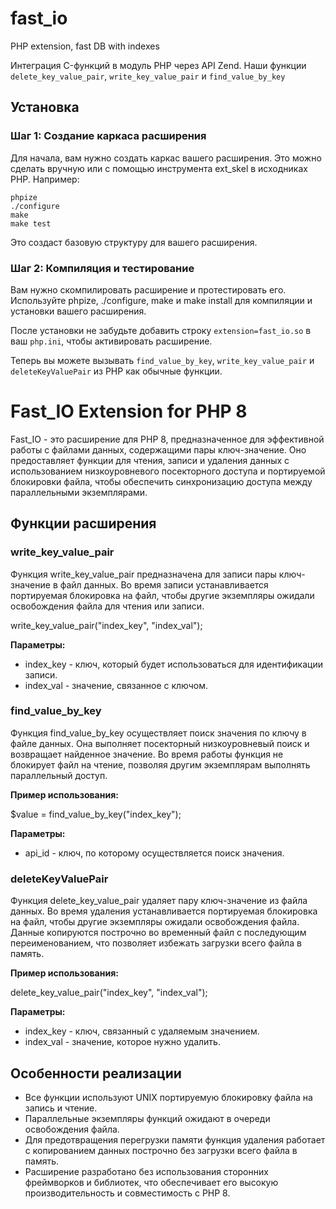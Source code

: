 # fast_io
PHP extension, fast DB with indexes

Интеграция C-функций в модуль PHP через API Zend. 
Наши функции `delete_key_value_pair`, `write_key_value_pair` и `find_value_by_key`

## Установка

### Шаг 1: Создание каркаса расширения

Для начала, вам нужно создать каркас вашего расширения. Это можно сделать вручную или с помощью инструмента ext_skel в исходниках PHP. Например:
```
phpize
./configure
make
make test
```

Это создаст базовую структуру для вашего расширения.


### Шаг 2: Компиляция и тестирование

Вам нужно скомпилировать расширение и протестировать его. Используйте phpize, ./configure, make и make install для компиляции и установки вашего расширения. 

После установки не забудьте добавить строку `extension=fast_io.so` в ваш `php.ini`, чтобы активировать расширение.

Теперь вы можете вызывать `find_value_by_key`, `write_key_value_pair` и `deleteKeyValuePair` из PHP как обычные функции.


# Fast_IO Extension for PHP 8

Fast_IO - это расширение для PHP 8, предназначенное для эффективной работы с файлами данных, содержащими пары ключ-значение. Оно предоставляет функции для чтения, записи и удаления данных с использованием низкоуровневого посекторного доступа и портируемой блокировки файла, чтобы обеспечить синхронизацию доступа между параллельными экземплярами.

## Функции расширения

### write_key_value_pair

Функция write_key_value_pair предназначена для записи пары ключ-значение в файл данных. Во время записи устанавливается портируемая блокировка на файл, чтобы другие экземпляры ожидали освобождения файла для чтения или записи.

write_key_value_pair("index_key", "index_val");

**Параметры:**

- index_key - ключ, который будет использоваться для идентификации записи.
- index_val - значение, связанное с ключом.

### find_value_by_key

Функция find_value_by_key осуществляет поиск значения по ключу в файле данных. Она выполняет посекторный низкоуровневый поиск и возвращает найденное значение. Во время работы функция не блокирует файл на чтение, позволяя другим экземплярам выполнять параллельный доступ.

**Пример использования:**

$value = find_value_by_key("index_key");


**Параметры:**

- api_id - ключ, по которому осуществляется поиск значения.

### deleteKeyValuePair

Функция delete_key_value_pair удаляет пару ключ-значение из файла данных. Во время удаления устанавливается портируемая блокировка на файл, чтобы другие экземпляры ожидали освобождения файла. Данные копируются построчно во временный файл с последующим переименованием, что позволяет избежать загрузки всего файла в память.

**Пример использования:**

delete_key_value_pair("index_key", "index_val");


**Параметры:**

- index_key - ключ, связанный с удаляемым значением.
- index_val - значение, которое нужно удалить.

## Особенности реализации

- Все функции используют UNIX портируемую блокировку файла на запись и чтение.
- Параллельные экземпляры функций ожидают в очереди освобождения файла.
- Для предотвращения перегрузки памяти функция удаления работает с копированием данных построчно без загрузки всего файла в память.
- Расширение разработано без использования сторонних фреймворков и библиотек, что обеспечивает его высокую производительность и совместимость с PHP 8.
